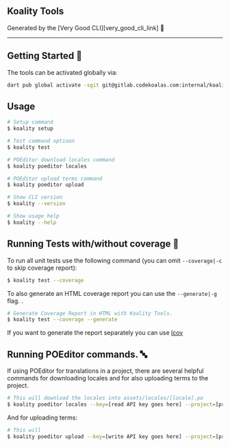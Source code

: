 ## Koality Tools

Generated by the [Very Good CLI][very_good_cli_link] 🤖

---

## Getting Started 🚀

The tools can be activated globally via:

```sh
dart pub global activate -sgit git@gitlab.codekoalas.com:internal/koality-tools.git
```

## Usage

```sh
# Setup command
$ koality setup

# Test command optioon
$ koality test

# POEditor download locales command
$ koality poeditor locales

# POEditor upload terms command
$ koality poeditor upload

# Show CLI version
$ koality --version

# Show usage help
$ koality --help
```

## Running Tests with/without coverage 🧪

To run all unit tests use the following command (you can omit `--coverage|-c` to skip coverage report):

```sh
$ koality test --coverage
```

To also generate an HTML coverage report you can use the `--generate|-g` flag.
.

```sh
# Generate Coverage Report in HTML with Koality Tools.
$ koality test --coverage --generate
```

If you want to generate the report separately you can use [lcov](https://github.com/linux-test-project/lcov)


## Running POEditor commands. 🔤

If using POEditor for translations in a project, there are several helpful commands for downloading locales
and for also uploading terms to the project.

```sh
# This will download the locales into assets/locales/[locale].po
$ koality poeditor locales --key=[read API key goes here] --project=[project ID here] --locales=[path to locales file]
```

And for uploading terms:

```sh
# This will 
$ koality poeditor upload --key=[write API key goes here] --project=[project ID here] --file=[path where json file will be generated]
```
